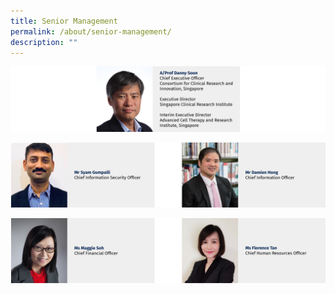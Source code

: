 ```yaml
---
title: Senior Management
permalink: /about/senior-management/
description: ""
---
```

![](/images/Leadership%20%20%20Senior%20Management/Banners_CRIS%20-%2001.png)

![](/images/Leadership%20%20%20Senior%20Management/Banners_CRIS%20-%2002.png)

![](/images/Leadership%20%20%20Senior%20Management/Banners_CRIS%20-%2003.png)